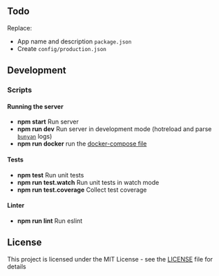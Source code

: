 ## Todo

Replace:

- App name and description `package.json`
- Create `config/production.json`

## Development

### Scripts

#### Running the server

- **npm start** Run server
- **npm run dev** Run server in development mode (hotreload and parse [`bunyan`](https://www.npmjs.com/package/bunyan) logs)
- **npm run docker** run the [docker-compose file](./docker-compose.yml)

#### Tests

- **npm test** Run unit tests
- **npm run test.watch** Run unit tests in watch mode
- **npm run test.coverage** Collect test coverage

#### Linter

- **npm run lint** Run eslint

## License

This project is licensed under the MIT License - see the [LICENSE](./LICENSE) file for details
